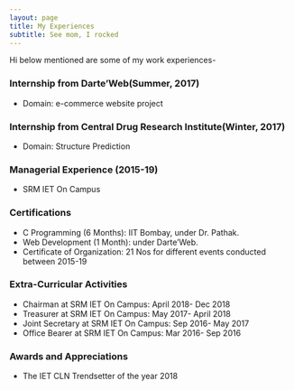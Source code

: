 ```yaml
---
layout: page
title: My Experiences 
subtitle: See mom, I rocked
---
```


Hi below mentioned are some of my work experiences-

### Internship from Darte’Web(Summer, 2017)
- Domain: e-commerce website project
### Internship from Central Drug Research Institute(Winter, 2017)
- Domain: Structure Prediction
### Managerial Experience (2015-19)
- SRM IET On Campus
### Certifications
- C Programming (6 Months): IIT Bombay, under Dr. Pathak. 
- Web Development (1 Month): under Darte’Web.
- Certificate of Organization: 21 Nos for different events conducted between 2015-19
### Extra-Curricular Activities
- Chairman at SRM IET On Campus: April 2018- Dec 2018
- Treasurer at SRM IET On Campus: May 2017- April 2018
- Joint Secretary at SRM IET On Campus: Sep 2016- May 2017
- Office Bearer at SRM IET On Campus: Mar 2016- Sep 2016
### Awards and Appreciations
- The IET CLN Trendsetter of the year 2018
